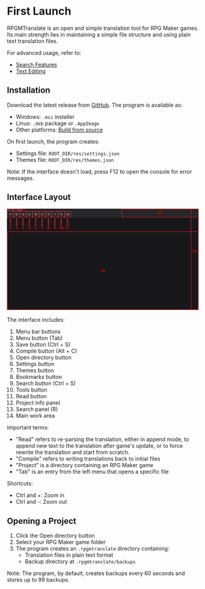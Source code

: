 # First Launch

RPGMTranslate is an open and simple translation tool for RPG Maker games. Its main strength lies in maintaining a simple file structure and using plain text translation files.

For advanced usage, refer to:

- [Search Features](search.md)
- [Text Editing](text-editing.md)

## Installation

Download the latest release from [GitHub](https://github.com/savannstm/rpgmtranslate/releases/latest). The program is available as:

- Windows: `.msi` installer
- Linux: `.deb` package or `.AppImage`
- Other platforms: [Build from source](build.md)

On first launch, the program creates:

- Settings file: `ROOT_DIR/res/settings.json`
- Themes file: `ROOT_DIR/res/themes.json`

Note: If the interface doesn't load, press F12 to open the console for error messages.

## Interface Layout

![Interface layout](../assets/layout.png)

The interface includes:

1.  Menu bar buttons
2.  Menu button (Tab)
3.  Save button (Ctrl + S)
4.  Compile button (Alt + C)
5.  Open directory button
6.  Settings button
7.  Themes button
8.  Bookmarks button
9.  Search button (Ctrl + S)
10. Tools button
11. Read button
12. Project info panel
13. Search panel (R)
14. Main work area

Important terms:

- "Read" refers to re-parsing the translation, either in append mode, to append new text to the translation after game's update, or to force rewrite the translation and start from scratch.
- "Compile" refers to writing translations back to initial files
- "Project" is a directory containing an RPG Maker game
- "Tab" is an entry from the left menu that opens a specific file

Shortcuts:

- Ctrl and +: Zoom in
- Ctrl and -: Zoom out

## Opening a Project

1.  Click the Open directory button
2.  Select your RPG Maker game folder
3.  The program creates an `.rpgmtranslate` directory containing:
    - Translation files in plain text format
    - Backup directory at `.rpgmtranslate/backups`

Note: The program, by default, creates backups every 60 seconds and stores up to 99 backups.
